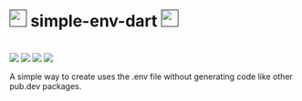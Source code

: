 # [<img src="https://user-images.githubusercontent.com/65248543/182521348-bab680a8-0af1-417b-8b55-42daf79062cd.png" width=30px height=30px/>]() simple-env-dart [<img src="https://user-images.githubusercontent.com/65248543/182522015-4b51e82d-fcb6-46c3-86ec-49b69981b038.png" width=30px height=30px/>]()

#
[<img src="https://img.shields.io/badge/LICENSE-MIT-green?style=for-the-badge"/>](https://github.com/jolucas245/simple-env-dart/blob/main/LICENSE)
[<img src="https://img.shields.io/badge/Language-Dart-skyblue?style=for-the-badge"/>](https://dart.dev)
[<img src="https://img.shields.io/badge/Code E.-VSCODE-darkblue?style=for-the-badge"/>](https://flutter.dev)
[<img src="https://img.shields.io/badge/OS-Arch Linux-cyan?style=for-the-badge"/>](https://archlinux.org)

A simple way to create uses the .env file without generating code like other pub.dev packages.
